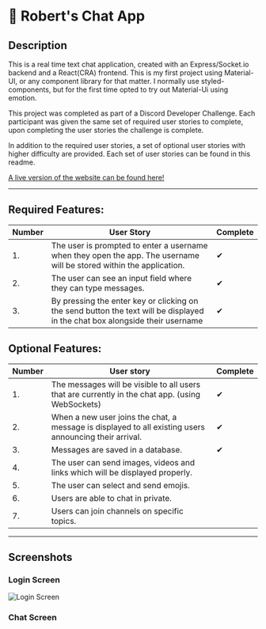 # 📮 Robert's Chat App 

## Description
This is a real time text chat application, created with an Express/Socket.io backend and a React(CRA) frontend. This is my first project using Material-UI, or any component library for that matter. I normally use styled-components, but for the first time opted to try out Material-Ui using emotion. 

This project was completed as part of a Discord Developer Challenge. Each participant was given the same set of required user stories to complete, upon completing the user stories the challenge is complete. 

In addition to the required user stories, a set of optional user stories with higher difficulty are provided. Each set of user stories can be found in this readme.

[A live version of the website can be found here!](https://roberts-chatting.web.app/)

<hr>

##  Required Features:

|Number| User Story                                                                                                                   |Complete|
|----  |------------------------------------------------------------------------------------------------------------------------------|--------|
| 1.   | The user is prompted to enter a username when they open the app. The username will be stored within the application.         |	✔	   |
| 2.   | The user can see an input field where they can type messages.                                                                |	✔	   |
| 3.   | By pressing the enter key or clicking on the send button the text will be displayed in the chat box alongside their username |	✔	   |



## Optional Features: 

|Number|User story                                                                                            |Complete|
|----|--------------------------------------------------------------------------------------------------------|--------|
| 1. | The messages will be visible to all users that are currently in the chat app. (using WebSockets)       |	✔	   |
| 2. | When a new user joins the chat, a message is displayed to all existing users announcing their arrival. |	✔	   |
| 3. | Messages are saved in a database.                                                                      |	✔	   |
| 4. | The user can send images, videos and links which will be displayed properly.                           |	 	   |
| 5. | The user can select and send emojis.                                                                   |	 	   |
| 6. | Users are able to chat in private.                                                                     |	  	   |
| 7. | Users can join channels on specific topics.                                                            | 	   |

<hr>

## Screenshots

### Login Screen
![Login Screen](https://github.com/[IAmRobertJeffrey]/[chat-app]/blob/[main]/images/startScreen.jpg?raw=true)

### Chat Screen